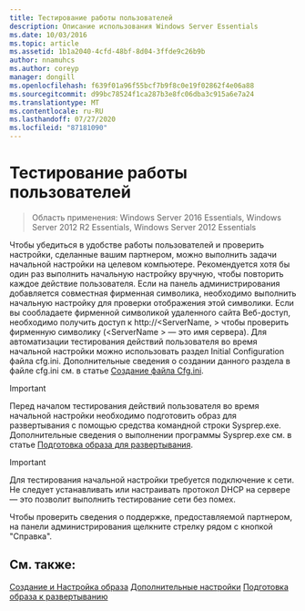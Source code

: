 ```yaml
---
title: Тестирование работы пользователей
description: Описание использования Windows Server Essentials
ms.date: 10/03/2016
ms.topic: article
ms.assetid: 1b1a2040-4cfd-48bf-8d04-3ffde9c26b9b
author: nnamuhcs
ms.author: coreyp
manager: dongill
ms.openlocfilehash: f639f01a96f55bcf7b9f8c0e19f02862f4e06a88
ms.sourcegitcommit: d99bc78524f1ca287b3e8fc06dba3c915a6e7a24
ms.translationtype: MT
ms.contentlocale: ru-RU
ms.lasthandoff: 07/27/2020
ms.locfileid: "87181090"
---
```

# <a name="testing-the-customer-experience"></a>Тестирование работы пользователей

>Область применения: Windows Server 2016 Essentials, Windows Server 2012 R2 Essentials, Windows Server 2012 Essentials

Чтобы убедиться в удобстве работы пользователей и проверить настройки, сделанные вашим партнером, можно выполнить задачи начальной настройки на целевом компьютере. Рекомендуется хотя бы один раз выполнить начальную настройку вручную, чтобы повторить каждое действие пользователя. Если на панель администрирования добавляется совместная фирменная символика, необходимо выполнить начальную настройку для проверки отображения этой символики. Если вы сообладаете фирменной символикой удаленного сайта Веб-доступ, необходимо получить доступ к http://<ServerName, \> чтобы проверить фирменную символику (<ServerName \> — это имя сервера). Для автоматизации тестирования действий пользователя во время начальной настройки можно использовать раздел Initial Configuration файла cfg.ini. Дополнительные сведения о создании данного раздела в файле cfg.ini см. в статье [Создание файла Cfg.ini](Create-the-Cfg.ini-File.md).

> [!IMPORTANT]
>  Перед началом тестирования действий пользователя во время начальной настройки необходимо подготовить образ для развертывания с помощью средства командной строки Sysprep.exe. Дополнительные сведения о выполнении программы Sysprep.exe см. в статье [Подготовка образа для развертывания](Preparing-the-Image-for-Deployment.md).

> [!IMPORTANT]
>  Для тестирования начальной настройки требуется подключение к сети. Не следует устанавливать или настраивать протокол DHCP на сервере — это позволит выполнить тестирование сети без помех.

 Чтобы проверить сведения о поддержке, предоставляемой партнером, на панели администрирования щелкните стрелку рядом с кнопкой "Справка".

## <a name="see-also"></a>См. также:
 [Создание и Настройка образа](Creating-and-Customizing-the-Image.md) [Дополнительные настройки](Additional-Customizations.md) [Подготовка образа к развертыванию](Preparing-the-Image-for-Deployment.md)